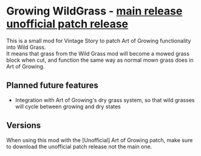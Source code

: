 # Growing WildGrass - [main release](https://github.com/averyc1876/GrowingWildGrass/releases/tag/main-release) [unofficial patch release](https://github.com/averyc1876/GrowingWildGrass/releases/tag/patch-release)

This is a small mod for Vintage Story to patch Art of Growing functionality into Wild Grass.  
It means that grass from the Wild Grass mod will become a mowed grass block when cut, and function the same way as normal mown grass does in Art of Growing.

## Planned future features
- Integration with Art of Growing's dry grass system, so that wild grasses will cycle between growing and dry states

## Versions  
When using this mod with the [Unofficial] Art of Growing patch, make sure to download the unofficial patch release not the main one.
